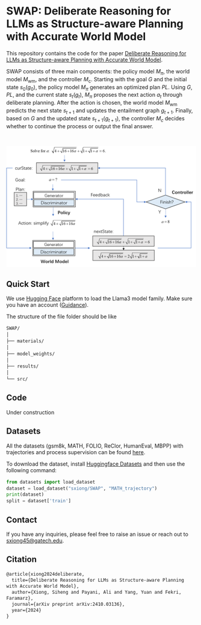 # SWAP: Deliberate Reasoning for LLMs as Structure-aware Planning with Accurate World Model

This repository contains the code for the paper [Deliberate Reasoning for LLMs as Structure-aware Planning with Accurate World Model](https://arxiv.org/pdf/2410.03136).

SWAP consists of three main components: the policy model $M_{\pi}$, the world model $M_{\text{wm}}$, and the controller $M_\text{c}$. Starting with the goal $G$ and the initial state $s_0(g_0)$, the policy model $M_{\pi}$ generates an optimized plan $PL$. Using $G$, $PL$, and the current state $s_t(g_t)$, $M_{\pi}$ proposes the next action $a_t$ through deliberate planning. After the action is chosen, the world model $M_{\text{wm}}$ predicts the next state $s_{t+1}$ and updates the entailment graph $g_{t+1}$. Finally, based on $G$ and the updated state $s_{t+1}(g_{t+1})$, the controller $M_c$ decides whether to continue the process or output the final answer.

<br>

<p align="center">
  <img src='https://raw.githubusercontent.com/xiongsiheng/SWAP/main/misc/Framework.png' width=650>
</p>


## Quick Start
We use [Hugging Face](https://huggingface.co/) platform to load the Llama3 model family. Make sure you have an account ([Guidance](https://huggingface.co/blog/llama3)).

The structure of the file folder should be like
```sh
SWAP/
│
├── materials/
│
├── model_weights/
│
├── results/
│
└── src/
```

## Code
Under construction


## Datasets

All the datasets (gsm8k, MATH, FOLIO, ReClor, HumanEval, MBPP) with trajectories and process supervision can be found [here](https://huggingface.co/datasets/sxiong/SWAP).

To download the dataset, install [Huggingface Datasets](https://huggingface.co/docs/datasets/quickstart) and then use the following command:

```python
from datasets import load_dataset
dataset = load_dataset("sxiong/SWAP", "MATH_trajectory")
print(dataset)
split = dataset['train']
```

## Contact
If you have any inquiries, please feel free to raise an issue or reach out to sxiong45@gatech.edu.

## Citation
```
@article{xiong2024deliberate,
  title={Deliberate Reasoning for LLMs as Structure-aware Planning with Accurate World Model},
  author={Xiong, Siheng and Payani, Ali and Yang, Yuan and Fekri, Faramarz},
  journal={arXiv preprint arXiv:2410.03136},
  year={2024}
}
```
